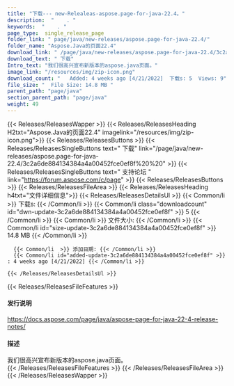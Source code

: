 ```yaml
---
title: "下载--- new-Relealeas-aspose.page-for-java-22.4。" 
description:  "    . " 
keywords:  "    . " 
page_type:  single_release_page
folder_link: " page/java/new-releases/aspose.page-for-java-22.4/"
folder_name: "Aspose.Java的页面22.4"
download_link: " /page/java/new-releases/aspose.page-for-java-22.4/3c2a6de884134384a4a00452fce0ef8f"
download_text: " 下载"
Intro_text: "我们很高兴宣布新版本的aspose.java页面。"
image_link: "/resources/img/zip-icon.png"
download_count: "   Added: 4 weeks ago [4/21/2022]  下载s: 5  Views: 9"
file_size: "  File Size: 14.8 MB "
parent_path: "page/java"
section_parent_path: "page/java"
weight: 49
---
```


{{< Releases/ReleasesWapper >}}
  {{< Releases/ReleasesHeading H2txt="Aspose.Java的页面22.4" imagelink="/resources/img/zip-icon.png">}}
  {{< Releases/ReleasesButtons >}}
    {{< Releases/ReleasesSingleButtons text=" 下载" link="/page/java/new-releases/aspose.page-for-java-22.4/3c2a6de884134384a4a00452fce0ef8f%20%20" >}}
    {{< Releases/ReleasesSingleButtons text=" 支持论坛 " link="https://forum.aspose.com/c/page" >}}
  {{< Releases/ReleasesButtons >}}
  {{< Releases/ReleasesFileArea >}}
    {{< Releases/ReleasesHeading h4txt="文件详细信息">}}
    {{< Releases/ReleasesDetailsUl >}}
            {{< Common/li  >}} 下载s: {{< /Common/li >}} 
      {{< Common/li class="downloadcount" id="dwn-update-3c2a6de884134384a4a00452fce0ef8f" >}} 5 {{< /Common/li >}} 
      {{< Common/li  >}} 文件大小: {{< /Common/li >}} 
      {{< Common/li id="size-update-3c2a6de884134384a4a00452fce0ef8f" >}} 14.8 MB {{< /Common/li >}} 


      {{< Common/li  >}} 添加日期: {{< /Common/li >}} 
      {{< Common/li id="added-update-3c2a6de884134384a4a00452fce0ef8f" >}} : 4 weeks ago [4/21/2022] {{< /Common/li >}} 

    {{< /Releases/ReleasesDetailsUl >}}

  {{< Releases/ReleasesFileFeatures >}}
      <h4>发行说明</h4><div><a href="https://docs.aspose.com/page/java/aspose-page-for-java-22-4-release-notes/">https://docs.aspose.com/page/java/aspose-page-for-java-22-4-release-notes/</a></div><h4>描述</h4><div class="HTMLDescription">我们很高兴宣布新版本的aspose.java页面。</div>
  {{< /Releases/ReleasesFileFeatures >}}
 {{< /Releases/ReleasesFileArea >}}
{{< /Releases/ReleasesWapper >}}


